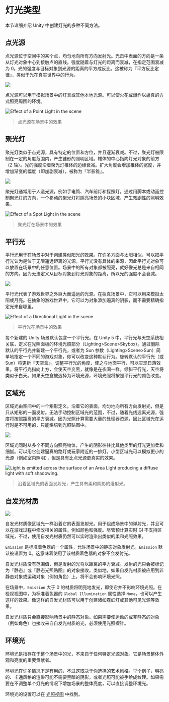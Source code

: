 <!-- # Types of light -->
# 灯光类型

<!-- This section details the many different ways of creating light in Unity. -->

本节详细介绍 Unity 中创建灯光的多种不同方法。

<!-- ## Point lights -->
## 点光源

<!-- A point light is located at a point in space and sends light out in all directions equally. The direction of light hitting a surface is the line from the point of contact back to the center of the light object. The intensity diminishes with distance from the light, reaching zero at a specified range. Light intensity is inversely proportional to the square of the distance from the source. This is known as ‘inverse square law’ and is similar to how light behaves in the real world. -->

点光源位于空间中的某个点，均匀地向所有方向发射光。光击中表面的方向是一条从灯光对象中心到接触点的直线。强度随着与灯光的距离而衰减，在指定范围衰减为 0。光的强度与目标对象到光源的距离的平方成反比。这被称为『平方反比定律』，类似于光在真实世界中的行为。

![](https://docs.unity3d.com/uploads/Main/PointLightDiagram.svg)

<!-- Point lights are useful for simulating lamps and other local sources of light in a scene. You can also use them to make a spark or explosion illuminate its surroundings in a convincing way. -->

点光源可以用于模拟场景中的灯具或其他本地光源。可以使火花或爆炸以逼真的方式照亮周围的环境。

![Effect of a Point Light in the scene](https://docs.unity3d.com/uploads/Main/Light-Point.png)
<!-- > Effect of a Point Light in the scene -->
> 点光源在场景中的效果

<!-- ## Spot lights -->
## 聚光灯

<!-- Like a point light, a spot light has a specified location and range over which the light falls off. However, the spot light is constrained to an angle, resulting in a cone-shaped region of illumination. The center of the cone points in the forward (Z) direction of the light object. Light also diminishes at the edges of the spot light’s cone. Widening the angle increases the width of the cone and with it increases the size of this fade, known as the ‘penumbra’. -->

聚光灯类似于点光源，具有特定的位置和方位，并且逐渐衰减。不过，聚光灯被限制在一定的角度范围内，产生锥形的照明区域。椎体的中心指向灯光对象的前方（Z 轴）。光的强度沿着聚光灯椎体的边缘衰减。扩大角度会增加椎体的宽度，并增加渐变的幅度（即加剧衰减），被称为『半影锥』。

![](https://docs.unity3d.com/uploads/Main/SpotLightDiagram.svg)

<!-- Spot lights are generally used for artificial light sources such as flashlights, car headlights and searchlights. With the direction controlled from a script or animation, a moving spot light will illuminate just a small area of the scene and create dramatic lighting effects. -->

聚光灯通常用于人造光源，例如手电筒、汽车前灯和探照灯。通过用脚本或动画控制聚光灯的方向，一个移动的聚光灯将照亮场景的小块区域，产生戏剧性的照明效果。

![Effect of a Spot Light in the scene](https://docs.unity3d.com/uploads/Main/Light-Spot.png)
<!-- > Effect of a Spot Light in the scene -->
> 聚光灯在场景中的效果

<!-- ## Directional lights -->
## 平行光

<!-- Directional lights are very useful for creating effects such as sunlight in your scenes. Behaving in many ways like the sun, directional lights can be thought of as distant light sources which exist infinitely far away. A directional light does not have any identifiable source position and so the light object can be placed anywhere in the scene. All objects in the scene are illuminated as if the light is always from the same direction. The distance of the light from the target object is not defined and so the light does not diminish. -->

平行光用于在场景中对于创建类似阳光的效果。在许多方面与太阳相似，可以把平行光认为是位于无限遥远距离的光源。平行光没有具体的来源，因此平行光对象可以放置在场景中的任意位置。场景中的所有对象都被照亮，就好像光总是来自相同的方向。因为无法定义从目标对象到灯光对象的距离，所以光的强度不会衰减。

![](https://docs.unity3d.com/uploads/Main/DirectionalLightDiagram.svg)

<!-- Directional lights represent large, distant sources that come from a position outside the range of the game world. In a realistic scene, they can be used to simulate the sun or moon. In an abstract game world, they can be a useful way to add convincing shading to objects without exactly specifying where the light is coming from. -->

平行光代表了游戏世界之外巨大而遥远的光源。在拟真场景中，它可以用来模拟太阳或月亮。在抽象的游戏世界中，它可以为对象添加逼真的阴影，而不需要精确指定光来自哪里。

![Effect of a Directional Light in the scene](https://docs.unity3d.com/uploads/Main/Light-Direct.png)
<!-- > Effect of a Directional Light in the scene -->
> 平行光在场景中的效果


<!-- By default, every new Unity scene contains a Directional Light. In Unity 5, this is linked to the procedural sky system defined in the Environment Lighting section of the Lighting Panel (Lighting>Scene>Skybox). You can change this behaviour by deleting the default Directional Light and creating a new light or simply by specifying a different GameObject from the ‘Sun’ parameter (Lighting>Scene>Sun). Rotating the default Directional Light (or ‘Sun’) causes the ‘Skybox’ to update. With the light angled to the side, parallel to the ground, sunset effects can be achieved. Additionally, pointing the light upwards causes the sky to turn black, as if it were nighttime. With the light angled from above, the sky will resemble daylight. If the Skybox is selected as the ambient source, Ambient Lighting will change in relation to these colors. -->

每个新建的 Unity 场景默认包含一个平行光。在 Unity 5 中，平行光与天空系统相关联，定义在光照面板的环境光照部分（Lighting>Scene>Skybox）。通过删除默认的平行光并新建一个平行光，或者为 Sun 参数（Lighting>Scene>Sun）简单地指定一个不同的游戏对象，你可以改变这种默认行为。旋转默认的平行光（或 Sun）将更新『天空盒』。调整平行光的角度，使之与地面平行，可以实现日落效果。将平行光指向上方，会使天空变黑，就像是在夜间一样。倾斜平行光，天空将类似于白天。如果天空盒被选择为环境光源，环境光照将按照平行光的颜色改变。

<!-- ## Area lights -->
## 区域光

<!-- An Area Light is defined by a rectangle in space. Light is emitted in all directions uniformly across their surface area, but only from one side of the rectangle. There is no manual control for the range of an Area Light, however intensity will diminish at inverse square of the distance as it travels away from the source. Since the lighting calculation is quite processor-intensive, area lights are not available at runtime and can only be baked into lightmaps. -->

区域光由空间中的一个矩形定义。沿着它的表面，均匀地向所有方向发射光，但是只从矩形的一面发射。无法手动控制区域光的范围，不过，随着光线远离光源，强度将按照距离的平方衰减。因为光照计算需要大量的处理器资源，因此区域光在运行时是不可用的，只能烘培到光照贴图中。

![](https://docs.unity3d.com/uploads/Main/AreaLightDiagram.svg)

<!-- Since an area light illuminates an object from several different directions at once, the shading tends to be more soft and subtle than the other light types. You might use it to create a realistic street light or a bank of lights close to the player. A small area light can simulate smaller sources of light (such as interior house lighting) but with a more realistic effect than a point light. -->

区域光同时从多个不同方向照亮物体，产生的阴影往往比其他类型的灯光更加柔和细腻。可以用它创建逼真的路灯或玩家附近的一排灯。小型区域光可以模拟更小的光源（例如室内照明），但是具有比点光源更真实的效果。

![Light is emitted across the surface of an Area Light producing a diffuse light with soft shadowing.](https://docs.unity3d.com/uploads/GlobalIllumination/AreaLights.png)
<!-- > Light is emitted across the surface of an Area Light producing a diffuse light with soft shadowing. -->
> 沿着区域光的表面发射光，产生具有柔和阴影的漫射光。

<!-- ## Emissive materials -->
## 自发光材质

![](https://docs.unity3d.com/uploads/GlobalIllumination/EmissiveMaterial.png)

<!-- Like area lights, emissive materials emit light across their surface area. They contribute to bounced light in your scene and associated properties such as color and intensity can be changed during gameplay. Whilst area lights are not supported by Precomputed Realtime GI, similar soft lighting effects in realtime are still possible using emissive materials. -->

自发光材质像区域光一样沿着它的表面发射光。用于组成场景中的弹射光，并且可以在游戏过程中修改相关的属性，例如颜色和强度。尽管预计算实时 GI 不支持区域光，不过，使用自发光材质仍然可以实时渲染出类似的柔和光照效果。

<!-- ‘Emission’ is a property of the Standard Shader which allows static objects in our scene to emit light. By default the value of ‘Emission’ is set to zero. This means no light will be emitted by objects assigned materials using the Standard Shader. -->

`Emission` 是标准着色器的一个属性，允许场景中的静态对象发射光。`Emission` 默认被设置为 0。这意味着使用了该材质着色器的对象不会发射光。

<!-- There is no range value for emissive materials but light emitted will again falloff at a quadratic rate. Emission will only be received by objects marked as ‘Static’ or “Lightmap Static’ from the Inspector. Similarly, emissive materials applied to non-static, or dynamic geometry such as characters will not contribute to scene lighting. -->

自发光材质没有范围值，但是发射的光将以距离的平方衰减。发射的光只会被标记为『静态』或『静态光照贴图』的对象接收。类似地，如果自发光材质被应用到非静态对象或运动对象（例如角色）上，将不会影响环境光照。

<!-- However, materials with an emission above zero will still appear to glow brightly on-screen even if they are not contributing to scene lighting. This effect can also be produced by selecting ‘None’ from the Standard Shader’s ‘Global Illumination’ Inspector property. Self-illuminating materials like these are a useful way to create effects such as neons or other visible light sources. -->

在场景中，`Emission` 大于 0 的材质将明亮地发光，即使它并不影响环境光照。在检视视图中，为标准着色器的 `Global Illumination` 属性选择 `None`，也可以产生这样的效果。像这样的自发光材质可以用于创建诸如霓虹灯或其他可见光源等效果。

<!-- Emissive materials only directly affect static geometry in your scene. If you need dynamic, or non-static geometry - such as characters, to pick up light from emissive materials, Light Probes must be used. -->

自发光材质只会直接影响场景中的静态对象。如果需要使运动的或非静态的对象（例如角色）也接收来自自发光材质的光，必须使用光照探针。

<!-- ## Ambient light -->
## 环境光

<!-- Ambient light is light that is present all around the scene and doesn’t come from any specific source object. It can be an important contributor to the overall look and brightness of a scene. -->

环境光是指存在于整个场景中的光，不来自于任何特定光源对象。它是场景整体外观和亮度的重要贡献者。

<!-- Ambient light can be useful in a number of cases, depending upon your chosen art style. An example would be bright, cartoon-style rendering where dark shadows may be undesirable or where lighting is perhaps hand-painted into textures. Ambient light can also be useful if you need to increase the overall brightness of a scene without adjusting individual lights. -->

环境光在许多情况下是有用的，不过这取决于你选择的艺术风格。举个例子，明亮的、卡通风格的渲染可能不需要黑暗的阴影，或者光照可能被手绘成纹理。如果需要在不调整单个灯光的情况下增加场景的整体亮度，可以直接调整环境光。

<!-- Ambient light settings can be found in the [Lighting window]. -->

环境光的设置可以在 [光照视图] 中找到。

[Lighting window]: https://docs.unity3d.com/Manual/GlobalIllumination.html
[光照视图]: https://docs.unity3d.com/Manual/GlobalIllumination.html
